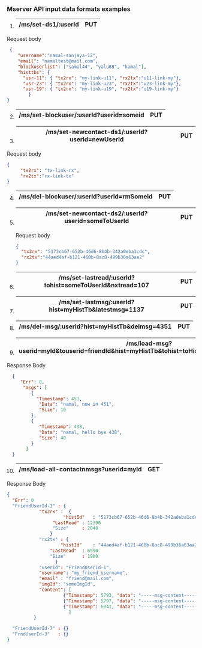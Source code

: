 ### Mserver API input data formats examples
1. | /ms/set-ds1/:userId | PUT |
   | ------------------- | --- |  
Request body
```json
 {
	"username":"namal-sanjaya-12",
	"email": "namaltest@mail.com",
	"blockuserlist": ["samal44", "yalu88", "kamal"],
	"histtbs": { 
      "usr-11": { "tx2rx": "my-link-u11", "rx2tx":"u11-link-my"}, 
      "usr-23": { "tx2rx": "my-link-u23", "rx2tx":"u23-link-my"},
      "usr-19": { "tx2rx": "my-link-u19", "rx2tx":"u19-link-my"}
	    }
}
```
2. | /ms/set-blockuser/:userId?userid=someid | PUT |
   | --------------------------------------- | --- |
 
3. | /ms/set-newcontact-ds1/:userId?userid=newUserId | PUT |
   | ----------------------------------------------- | --- |
   
Request body
```json
{ 
     "tx2rx": "tx-link-rx", 
     "rx2tx":"rx-link-tx"
}
```
4. | /ms/del-blockuser/:userId?userid=rmSomeid | PUT |
   | ----------------------------------------- | --- |
   
5. | /ms/set-newcontact-ds2/:userId?userid=someToUserId | PUT |
   | -------------------------------------------------- | --- |
   
   Request body
   ```json
   { 
	 "tx2rx": "5173cb67-652b-46d6-8b4b-342a0eba1cdc", 
	 "rx2tx":"44aed4af-b121-468b-8ac8-499b36a63aa2"
   }
   ```
 6. | /ms/set-lastread/:userId?tohist=someToUserId&nxtread=107 | PUT |
    | -------------------------------------------------------- | --- |
    
    
 7. | /ms/set-lastmsg/:userId?hist=myHistTb&latestmsg=1137 | PUT |
    | ---------------------------------------------------- | --- |
     
 8. | /ms/del-msg/:userId?hist=myHistTb&delmsg=4351 | PUT |
    | --------------------------------------------- | --- |
    
 9. | /ms/load-msg?userid=myId&touserid=friendId&hist=myHistTb&tohist=toHistTb&start=1025&end=1457 | GET |
    | -------------------------------------------------------------------------------------------- | --- |
    
Response Body
```json
  {
     "Err": 0,
      "msgs": [
         {
           "Timestamp": 451,
            "Data": "namal, now in 451",
            "Size": 10
         },
         {
            "Timestamp": 438,
            "Data": "namal, hello bye 438",
            "Size": 40
         }
       ]
  }
 ```
10. | /ms/load-all-contactnmsgs?userid=myId | GET |
    | ------------------------------------- | --- |

Response Body

```json
{  
  "Err": 0
  "FriendUserId-1" : {
  		    "tx2rx" :  {
		    		 "histId"   : "5173cb67-652b-46d6-8b4b-342a0eba1cdc",
				 "LastRead" : 12390
 				 "Size"     : 2048
				}
  		    "rx2tx" : { 
		    		"histId"    : "44aed4af-b121-468b-8ac8-499b36a63aa2",
				"LastRead"  : 6990
				"Size"      : 1900
			      }
		    "userId": "FriendUserId-1",
		    "username": "my_friend_username",
		    "email" : "friend@mail.com",
		    "imgId": "someImgId",
		    "content": [
		    		 {"Timestamp": 5793, "data": "-----msg-content-----", "Size": 38, "link": "f"},
		    		 {"Timestamp": 5797, "data": "-----msg-content-----", "Size": 45, "link": "f"},
		    		 {"Timestamp": 6041, "data": "-----msg-content-----", "Size": 18, "link": "o"},
		    	       ]
		  }

  "FriendUserId-7" : {}
  "FrndUserId-3"   : {}
}

```
